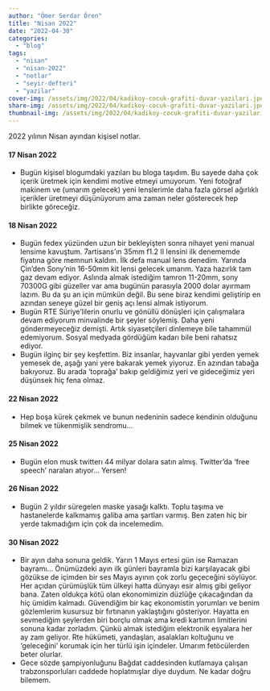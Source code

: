 ```yaml
---
author: "Ömer Serdar Ören"
title: "Nisan 2022"
date: "2022-04-30"
categories: 
  - "blog"
tags: 
  - "nisan"
  - "nisan-2022"
  - "notlar"
  - "seyir-defteri"
  - "yazilar"
cover-img: /assets/img/2022/04/kadikoy-cocuk-grafiti-duvar-yazilari.jpeg
share-img: /assets/img/2022/04/kadikoy-cocuk-grafiti-duvar-yazilari.jpeg
thumbnail-img: /assets/img/2022/04/kadikoy-cocuk-grafiti-duvar-yazilari.jpeg
---
```


2022 yılının Nisan ayından kişisel notlar.

#### 17 Nisan 2022

- Bugün kişisel blogumdaki yazıları bu bloga taşıdım. Bu sayede daha çok içerik üretmek için kendimi motive etmeyi umuyorum. Yeni fotoğraf makinem ve (umarım gelecek) yeni lenslerimle daha fazla görsel ağırlıklı içerikler üretmeyi düşünüyorum ama zaman neler gösterecek hep birlikte göreceğiz.

#### 18 Nisan 2022

- Bugün fedex yüzünden uzun bir bekleyişten sonra nihayet yeni manual lensime kavuştum. 7artisans’ın 35mm f1.2 II lensini ilk denememde fiyatına göre memnun kaldım. İlk defa manual lens denedim. Yarında Çin’den Sony’nin 16-50mm kit lensi gelecek umarım. Yaza hazırlık tam gaz devam ediyor. Aslında almak istediğim tamron 11-20mm, sony 70300G gibi güzeller var ama bugünün parasıyla 2000 dolar ayırmam lazım. Bu da şu an için mümkün değil. Bu sene biraz kendimi geliştirip en azından seneye güzel bir geniş açı lensi almak istiyorum.
- Bugün RTE Süriye’lilerin onurlu ve gönüllü dönüşleri için çalışmalara devam ediyorum minvalinde bir şeyler söylemiş. Daha yeni göndermeyeceğiz demişti. Artık siyasetçileri dinlemeye bile tahammül edemiyorum. Sosyal medyada gördüğüm kadarı bile beni rahatsız ediyor.
- Bugün ilginç bir şey keşfettim. Biz insanlar, hayvanlar gibi yerden yemek yemesek de, aşağı yani yere bakarak yemek yiyoruz. En azından tabağa bakıyoruz. Bu arada ‘toprağa’ bakıp geldiğimiz yeri ve gideceğimiz yeri düşünsek hiç fena olmaz.

#### 22 Nisan 2022

- Hep boşa kürek çekmek ve bunun nedeninin sadece kendinin olduğunu bilmek ve tükenmişlik sendromu…

#### 25 Nisan 2022

- Bugün elon musk twitterı 44 milyar dolara satın almış. Twitter’da ‘free speech’ naraları atıyor… Yersen!

#### 26 Nisan 2022

- Bugün 2 yıldır süregelen maske yasağı kalktı. Toplu taşıma ve hastanelerde kalkmamış galiba ama şartları varmış. Ben zaten hiç bir yerde takmadığım için çok da incelemedim.

#### 30 Nisan 2022

- Bir ayın daha sonuna geldik. Yarın 1 Mayıs ertesi gün ise Ramazan bayramı… Önümüzdeki ayın ilk günleri bayramla bizi karşılayacak gibi gözükse de içimden bir ses Mayıs ayının çok zorlu geçeceğini söylüyor. Her açıdan çürümüşlük tüm ülkeyi hatta dünyayı esir almış gibi geliyor bana. Zaten oldukça kötü olan ekonomimizin düzlüğe çıkacağından da hiç ümidim kalmadı. Güvendiğim bir kaç ekonomistin yorumları ve benim gözlemlerim kusursuz bir fırtınanın yaklaştığını gösteriyor. Hayatta en sevmediğim şeylerden biri borçlu olmak ama kredi kartımın limitlerini sonuna kadar zorladım. Çünkü almak istediğim elektronik eşyalara her ay zam geliyor. Rte hükümeti, yandaşları, asalakları koltuğunu ve ‘geleceğini’ korumak için her türlü işin içindeler. Umarım fetöcülerden beter olurlar.
- Gece sözde şampiyonluğunu Bağdat caddesinden kutlamaya çalışan trabzonsporluları caddede hoplatmışlar diye duydum. Ne kadar doğru bilemem.
